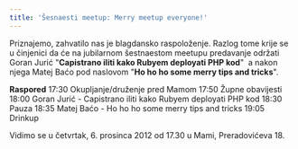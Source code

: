 ```yaml
---
title: 'Šesnaesti meetup: Merry meetup everyone!'
---
```


Priznajemo, zahvatilo nas je blagdansko raspoloženje. Razlog tome krije se u
činjenici da će na jubilarnom šestnaestom meetupu predavanje održati Goran Jurić
"**Capistrano iliti kako Rubyem deployati PHP kod**"  a nakon njega Matej Baćo
pod naslovom "**Ho ho ho some merry tips and tricks**".

**Raspored**
17:30 Okupljanje/druženje pred Mamom
17:50 Župne obavijesti
18:00 Goran Jurić - Capistrano iliti kako Rubyem deployati PHP kod
18:30 Pauza
18:35 Matej Baćo - Ho ho ho some merry tips and tricks
19:05 Drinkup

Vidimo se u četvrtak, 6. prosinca 2012 od 17.30 u Mami, Preradovićeva 18.
